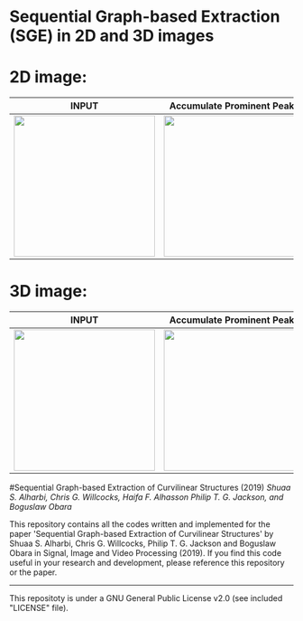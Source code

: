 # Sequential Graph-based Extraction (SGE) in 2D and 3D images

# 2D image:

| INPUT  | Accumulate Prominent Peaks | Final Extraction |
| ------------- | ------------- | ------------- |
| <img src="https://user-images.githubusercontent.com/43176622/51602440-dc6a6f00-1efe-11e9-8b5f-f7f1ab763045.png" width="250">  | <img src="https://user-images.githubusercontent.com/43176622/51602487-015ee200-1eff-11e9-84c8-cd44a010b477.png" width="250">  | <img src="https://user-images.githubusercontent.com/43176622/51602517-19cefc80-1eff-11e9-9192-a5235f1aaa55.png" width="250"> |

# 3D image:
| INPUT  | Accumulate Prominent Peaks | Final Extraction(3D view) |
| ------------- | ------------- | ------------- |
| <img src="https://user-images.githubusercontent.com/43176622/51602575-3a975200-1eff-11e9-8b14-f014d760e1ee.png" width="250">  | <img src="https://user-images.githubusercontent.com/43176622/51602714-91049080-1eff-11e9-8e6a-16e318e811e1.png" width="250">  | <img src="https://user-images.githubusercontent.com/43176622/51602749-aed1f580-1eff-11e9-8973-9e9a431b376a.png" width="250"> |

#Sequential Graph-based Extraction of Curvilinear Structures (2019)
*Shuaa S. Alharbi, Chris G. Willcocks, Haifa F. Alhasson Philip T. G. Jackson, and Boguslaw Obara*

This repository contains all the codes written and implemented for the paper 'Sequential Graph-based Extraction of Curvilinear Structures' by Shuaa S. Alharbi, Chris G. Willcocks, Philip T. G. Jackson and Boguslaw Obara in Signal, Image and Video Processing (2019). If you find this code useful in your research and development, please reference this repository or the paper.
*******
This repositoty is under a GNU General Public License v2.0 (see included "LICENSE" file).


